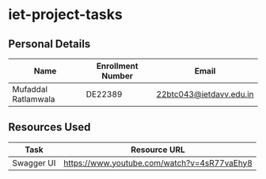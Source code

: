 # iet-project-tasks

## Personal Details

| Name            | Enrollment Number | Email              |
|---------------|-----------------|--------------------|
| Mufaddal Ratlamwala | DE22389 | 22btc043@ietdavv.edu.in |

## Resources Used

| Task | Resource URL |
|-------------|---------------|
| Swagger UI | https://www.youtube.com/watch?v=4sR77vaEhy8 |
